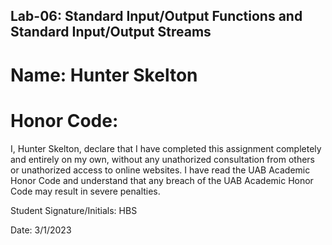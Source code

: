 ## Lab-06: Standard Input/Output Functions and Standard Input/Output Streams
# Name: Hunter Skelton
# Honor Code:
I, Hunter Skelton, declare that I have completed this assignment completely and entirely on my own, without any unathorized consultation from others or unathorized access to online websites. I have read the UAB Academic Honor Code and understand that any breach of the UAB Academic Honor Code may result in severe penalties.

Student Signature/Initials: HBS

Date: 3/1/2023
